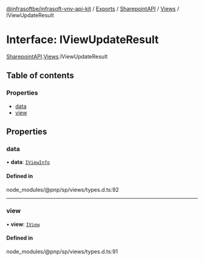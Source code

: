 [@infrasoftbe/infrasoft-vnv-api-kit](../README.md) / [Exports](../modules.md) / [SharepointAPI](../modules/SharepointAPI.md) / [Views](../modules/SharepointAPI.Views.md) / IViewUpdateResult

# Interface: IViewUpdateResult

[SharepointAPI](../modules/SharepointAPI.md).[Views](../modules/SharepointAPI.Views.md).IViewUpdateResult

## Table of contents

### Properties

- [data](SharepointAPI.Views.IViewUpdateResult.md#data)
- [view](SharepointAPI.Views.IViewUpdateResult.md#view)

## Properties

### data

• **data**: [`IViewInfo`](SharepointAPI.Views.IViewInfo.md)

#### Defined in

node_modules/@pnp/sp/views/types.d.ts:92

___

### view

• **view**: [`IView`](SharepointAPI.Views.IView.md)

#### Defined in

node_modules/@pnp/sp/views/types.d.ts:91
